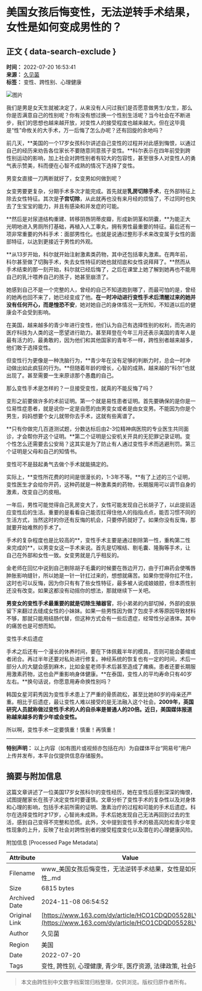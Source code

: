 # 美国女孩后悔变性，无法逆转手术结果，女性是如何变成男性的？

## 正文 { data-search-exclude }


**时间：** 2022-07-20 16:53:41  
**来源：** [久见菌](https://www.163.com/dy/media/T1621070225622.html)  
**标签：** 变性、跨性别、心理健康

![图片](https://static.ws.126.net/163/f2e/dy_media/dy_media/static/images/ipLocation.f6d00eb.svg)

我们是男是女天生就被决定了，从来没有人问过我们是否愿意做男生/女生，那么你是否满意自己的性别呢？你有没有想过换一个性别生活呢？当今社会在不断进步，我们的思想也越来越开放，对变性人的接受程度也越来越大。但在这毕竟是“性”命攸关的大手术，万一后悔了怎么办呢？还有回旋的余地吗？

前几天，**美国的一个17岁女孩科尔讲述自己变性的过程并对此感到悔恨，以通过自己的经历来劝告各位家长不要随意同意孩子变性。**科尔表示在四年前受到跨性别运动的影响，加上社会对跨性别者有较大的包容性，甚至很多人对变性人的勇气表示赞美，科而便在心智不成熟的情况下选择了变性。

男变女直接一刀两断就好了，女变男如何做到呢？

女变男要更复杂，分期手术多次才能完成。首先就是**乳房切除手术**，在外部特征上除去女性特征。其次是**子宫切除**，从此就再也没有来月经的烦恼了，不过同时也失去了生宝宝的能力，并且有感染和并发症的可能。

**然后是对尿道结构重建、转移阴唇阴蒂皮瓣，形成新阴茎和阴囊，**为能正大光明地进入男厕所打基础，再植入人工睾丸，拥有男性最重要的特征。最后还有一项非常重要的外科手术：面部男性化。也就是说通过整形手术来改变属于女性的面部特征，以达到更接近于男性的外观。

**从13岁开始，科尔就开始注射激素类药物，其中还包括睾丸激素。在两年前，科尔甚至做了切胸手术，失去女性特征的她也就彻底和女性说拜拜了。**然而从手术结束的那一刻开始，科尔就已经后悔了，之后在课堂上她了解到她再也不能用自己的乳汁喂养自己的孩子，她甚至崩溃了。

她感到自己不是一个完整的人，曾经的自己不知道跑到哪了，而最可怕的是，曾经的她再也回不来了，她已经变成了他。**在一时冲动进行变性手术后清醒过来的她并没有任何开心，而是惶恐不安**，她对她自己的身体情况一无所知，不知道以后的健康会不会受到影响。

在美国，越来越多的青少年进行变性，他们认为自己有选择性别的权利，而先进的医疗科技为人类的这一愿望进行助力。甚至拜登在今年三月还表示美国的青年人是最有活力的，最勇敢的，因为他们和其他国家的青年不一样，跨性别者越来越多，他们敢于选择变性。

但变性行为更像是一种洗脑行为，**青少年在没有足够的判断力时，总会一时冲动做出如此疯狂的行为。**但随着年龄的增长，心智的成熟，越来越的“科尔”也就出现了。甚至需要一生来原谅那个愚蠢的自己。

那么变性手术是怎样的？一旦接受变性，就真的不能反悔了吗？

变形之前要做许多的术前证明。第一个就是易性患者证明。首先要确保的是你是一位易性症患者，就是说你一定是自愿的由男变女或者是由女变男。不能因为你是个男生，妈妈想要个女儿就带你去手术，这就有些离谱了。

**只有你做完几百道测试题，分数达标后由2-3位精神病医院的专业医生共同面诊，才会帮你开这个证明。**第二个证明是公安机关开具的无犯罪记录证明。变个性怎么还需要去公安局？这其实是为了防止有人通过变性手术而逃避刑罚。第三个证明是父母和自己的知情书。

变性可不是鼓起勇气去做个手术就能搞定的。

实际上，**变性所花费的时间是很漫长的，1-3年不等。**有了上述的三个证明，变性医生才会给你开药，这种药就是一种激素类的药物，长期服用可以调节自身的激素，改变自己的皮相。

一年后，男性可能觉得自己乳房变大了，女性可能发现自己长胡子了，以此提前适应变性后的生活。重要的是看看自己能否扛得住他人的指指点点，能否习惯不同的生活方式，当然这时的你还有反悔的机会，只要停药就好了。如果你没有反悔，那就要开始难熬的手术了。

手术的复杂程度也是比较高的**，变性手术主要是通过剔除第一性，重构第二性来完成的**，以男变女这一手术来说。首先是切喉结、剔毛囊、隆胸等手术，让自己在外部和女性一致。女变男就是几乎相反的。

金老师在回忆中说到自己剔除胡子毛囊的时候要在唇边开刀，由于打麻药会使嘴唇肿胀影响缝针，所以她是一针一针扛过来的，想想就痛苦。如果你觉得你扛不住，这时也可以反悔，因为你只有有了些女性特征，最多被人说成娘娘腔，但本质性别还没有改变。如果这都没有动摇你的想法，那就继续下一关吧。

**男变女的变性手术最重要的就是切除生殖器官**，将小弟弟的内部切掉，外部的皮肤留下来翻过去缝成女性的小妹妹。如果一些男性因为做了包皮手术等原因导致材料不够，那就只能用结肠代替，但这种方式会有一些后遗症，经常性分泌液体。其中的痛苦也是可想而知。

变性手术后遗症

手术之后还有一个漫长的休养时间，要在下体佩戴半年的模具，否则可能会萎缩或者闭合。再过半年还要对私处进行修复。神经系统的恢复也有一定的时间，术后一部分人的大腿会感到麻木，比如金星老师手术后甚至造成了瘫痪。患者还要长期服用激素药物，这也会严重影响身体健康。**在泰国，变性人的平均寿命只有40岁左右。**换句话说，你愿意用寿命换性别吗？

韩国女星河莉秀因为变性手术患上了严重的骨质疏松，甚至比她80岁的母亲还严重。相比于后遗症，最让变性人难以接受的是无法融入这个社会。**2009年，英国研究人员就称做过变性手术的人的自杀率是普通人的20倍。近日，美国媒体报道称越来越多的青少年或会变性。**

所以啊，变性手术一定要慎重！慎重！再慎重！

---

**特别声明：** 以上内容（如有图片或视频亦包括在内）为自媒体平台“网易号”用户上传并发布，本平台仅提供信息存储服务。

## 摘要与附加信息

<!-- tcd_abstract -->
这篇文章讲述了一位美国17岁女孩科尔的变性经历，她在变性后感到深深的悔恨，试图提醒家长在孩子决定变性时要谨慎。文章分析了变性手术的复杂性以及对身体和心理的影响，包括手术前所需的证明、激素治疗的过程和可能的手术后遗症。科尔在选择变性时才17岁，心智尚未成熟，手术后她发现自己无法再回到过去的生活，感到自己变得不完整和恐慌。此外，文中提到变性手术的极高风险和青少年变性现象的上升，反映了社会对跨性别者的接受程度变化以及潜在的心理健康风险。
<!-- tcd_abstract_end -->

附加信息 [Processed Page Metadata]

| Attribute       | Value                                  |
|-----------------|----------------------------------------|
| Filename        | www_美国女孩后悔变性，无法逆转手术结果，女性是如何变成男性_.md                             |
| Size            | 6815 bytes                           |
| Archived Date   | 2024-11-08 06:54:52                             |
| Original Link   | [https://www.163.com/dy/article/HCO1CDQD05528LVO.html](https://www.163.com/dy/article/HCO1CDQD05528LVO.html)                       |
| Author          | 久见菌                               |
| Region          | 美国                               |
| Date            | 2022-07-20                                 |
| Tags            | 变性, 跨性别, 心理健康, 青少年, 医疗资源, 法律政策, 社会环境记录                                 |
>
> 本文由跨性别中文数字档案馆归档整理，仅供浏览。版权归原作者所有。
>